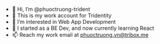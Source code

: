 - 👋 Hi, I’m @phuoctruong-trident
- 💼 This is my work account for Tridentity
- 👀 I’m interested in Web App Development
- 🌱 I started as a BE Dev, and now currently learning React
- 📫 Reach my work email at phuoctruong.vn@tribox.me

<!---
phuoctruong-trident/phuoctruong-trident is a ✨ special ✨ repository because its `README.md` (this file) appears on your GitHub profile.
You can click the Preview link to take a look at your changes.
--->
